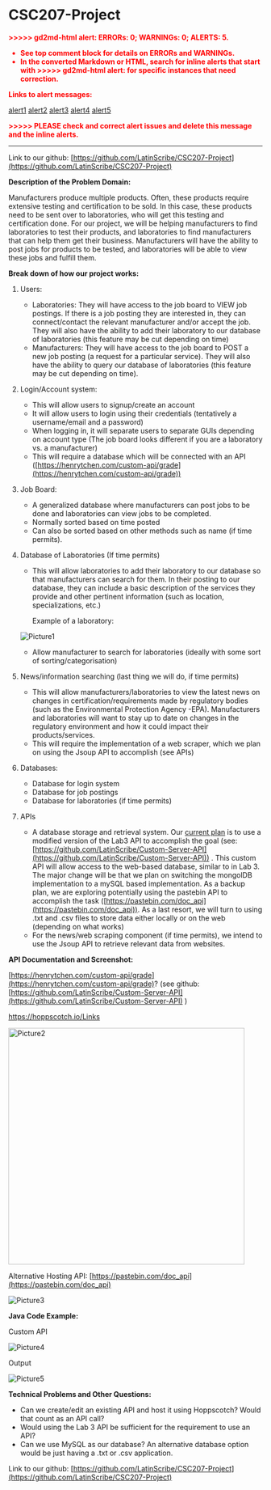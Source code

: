 # CSC207-Project

<!-----

You have some errors, warnings, or alerts. If you are using reckless mode, turn it off to see inline alerts.
* ERRORs: 0
* WARNINGs: 0
* ALERTS: 5

Conversion time: 1.228 seconds.


Using this Markdown file:

1. Paste this output into your source file.
2. See the notes and action items below regarding this conversion run.
3. Check the rendered output (headings, lists, code blocks, tables) for proper
   formatting and use a linkchecker before you publish this page.

Conversion notes:

* Docs to Markdown version 1.0β34
* Sat Sep 30 2023 08:28:57 GMT-0700 (PDT)
* Source doc: CSC207 Design Question (Week 3)
* This document has images: check for >>>>>  gd2md-html alert:  inline image link in generated source and store images to your server. NOTE: Images in exported zip file from Google Docs may not appear in  the same order as they do in your doc. Please check the images!

----->


<p style="color: red; font-weight: bold">>>>>>  gd2md-html alert:  ERRORs: 0; WARNINGs: 0; ALERTS: 5.</p>
<ul style="color: red; font-weight: bold"><li>See top comment block for details on ERRORs and WARNINGs. <li>In the converted Markdown or HTML, search for inline alerts that start with >>>>>  gd2md-html alert:  for specific instances that need correction.</ul>

<p style="color: red; font-weight: bold">Links to alert messages:</p><a href="#gdcalert1">alert1</a>
<a href="#gdcalert2">alert2</a>
<a href="#gdcalert3">alert3</a>
<a href="#gdcalert4">alert4</a>
<a href="#gdcalert5">alert5</a>

<p style="color: red; font-weight: bold">>>>>> PLEASE check and correct alert issues and delete this message and the inline alerts.<hr></p>


Link to our github: [https://github.com/LatinScribe/CSC207-Project](https://github.com/LatinScribe/CSC207-Project)

**Description of the Problem Domain:**

Manufacturers produce multiple products. Often, these products require extensive testing and certification to be sold. In this case, these products need to be sent over to laboratories, who will get this testing and certification done. For our project, we will be helping manufacturers to find laboratories to test their products, and laboratories to find manufacturers that can help them get their business. Manufacturers will have the ability to post jobs for products to be tested, and laboratories will be able to view these jobs and fulfill them. 

**Break down of how our project works:**



1. Users:
	- Laboratories: They will have access to the job board to VIEW job postings. If there is a job posting they are interested in,  they can connect/contact the relevant manufacturer and/or accept the job. They will also have the ability to add their laboratory to our database of laboratories (this feature may be cut depending on time)
	- Manufacturers: They will have access to the job board to POST a new job posting (a request for a particular service). They will also have the ability to query our database of laboratories (this feature may be cut depending on time).
2. Login/Account system:
	- This will allow users to signup/create an account
	- It will allow users to login using their credentials (tentatively a username/email and a password)
	- When logging in, it will separate users to separate GUIs depending on account type (The job board looks different if you are a laboratory vs. a manufacturer)
	- This will require a database which will be connected with an API ([https://henrytchen.com/custom-api/grade](https://henrytchen.com/custom-api/grade))
3. Job Board:
	- A generalized database where manufacturers can post jobs to be done and laboratories can view jobs to be completed.
	- Normally sorted based on time posted
	- Can also be sorted based on other methods such as name (if time permits).
4. Database of Laboratories (If time permits)
	- This will allow laboratories to add their laboratory to our database so that manufacturers can search for them. In their posting to our database, they can include a basic description of the services they provide and other pertinent information (such as location, specializations, etc.)

    	Example of a laboratory:

   ![Picture1](https://github.com/LatinScribe/CSC207-Project/assets/144297306/f4747069-b912-42c4-962f-6064b8bd9e78)



	- Allow manufacturer to search for laboratories (ideally with some sort of sorting/categorisation)
5. News/information searching (last thing we will do, if time permits)
	- This will allow manufacturers/laboratories to view the latest news on changes in certification/requirements made by regulatory bodies (such as the Environmental Protection Agency -EPA). Manufacturers and laboratories will want to stay up to date on changes in the regulatory environment and how it could impact their products/services. 
	- This will require the implementation of a web scraper, which we plan on using the Jsoup API to accomplish (see APIs)
6. Databases:
	- Database for login system
	- Database for job postings
	- Database for laboratories (if time permits)
7. APIs
	- A database storage and retrieval system. Our <span style="text-decoration:underline;">current plan</span> is to use a modified version of the Lab3 API to accomplish the goal (see:[https://github.com/LatinScribe/Custom-Server-API](https://github.com/LatinScribe/Custom-Server-API)) . This custom API will allow access to the web-based database, similar to in Lab 3. The major change will be that we plan on switching the mongolDB implementation to a mySQL based implementation. As a backup plan, we are exploring potentially using the pastebin API to accomplish the task ([https://pastebin.com/doc_api](https://pastebin.com/doc_api)). As a last resort, we will turn to using .txt and .csv files to store data either locally or on the web (depending on what works)
	- For the news/web scraping component (if time permits), we intend to use the Jsoup API to retrieve relevant data from websites.

		

**API Documentation and Screenshot:**

[https://henrytchen.com/custom-api/grade](https://henrytchen.com/custom-api/grade)? (see github:[https://github.com/LatinScribe/Custom-Server-API](https://github.com/LatinScribe/Custom-Server-API) )

https://hoppscotch.io/Links

<img width="468" alt="Picture2" src="https://github.com/LatinScribe/CSC207-Project/assets/144297306/5866c281-bd64-42d8-a908-19d12878052e">

Alternative Hosting API: [https://pastebin.com/doc_api](https://pastebin.com/doc_api)

![Picture3](https://github.com/LatinScribe/CSC207-Project/assets/144297306/84107bac-61f0-4ce0-a31d-c2b529593c6b)

**Java Code Example:**

Custom API

![Picture4](https://github.com/LatinScribe/CSC207-Project/assets/144297306/9a7c24f7-b4a0-4f68-91e9-3ef5e5280e96)

Output

![Picture5](https://github.com/LatinScribe/CSC207-Project/assets/144297306/47995d47-7992-402a-b145-071225925bdd)


**Technical Problems and Other Questions:**



* Can we create/edit an existing API and host it using Hoppscotch? Would that count as an API call? 
* Would using the Lab 3 API be sufficient for the requirement to use an API?
* Can we use MySQL as our database? An alternative database option would be just having a .txt or .csv application.

Link to our github: [https://github.com/LatinScribe/CSC207-Project](https://github.com/LatinScribe/CSC207-Project)
